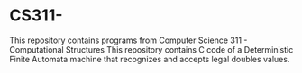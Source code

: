 # CS311-
This repository contains programs from Computer Science 311 - Computational Structures
This repository contains C code of a Deterministic Finite Automata machine that recognizes and accepts legal doubles values.
